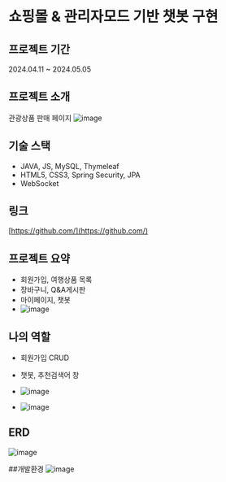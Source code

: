 # 쇼핑몰 & 관리자모드 기반 챗봇 구현

## 프로젝트 기간
2024.04.11 ~ 2024.05.05

## 프로젝트 소개
관광상품 판매 페이지
![image](https://github.com/wjflenldrnf/0616_codingstoryFinal/assets/154856783/47a9e05f-7fd9-4256-8f1c-1bc724f4e28e)

## 기술 스택
- JAVA, JS, MySQL, Thymeleaf
- HTML5, CSS3, Spring Security, JPA
- WebSocket

## 링크
[https://github.com/](https://github.com/)

## 프로젝트 요약
- 회원가입, 여행상품 목록
- 장바구니, Q&A게시판
- 마이페이지, 챗봇
- ![image](https://github.com/wjflenldrnf/0616_codingstoryFinal/assets/154856783/77b04590-7e90-45b7-b14e-58694877da37)


## 나의 역할
- 회원가입 CRUD
- 챗봇, 추천검색어 창
- ![image](https://github.com/wjflenldrnf/0616_codingstoryFinal/assets/154856783/cc965e49-db0b-4333-9f9f-06f5794496ae)

- ![image](https://github.com/wjflenldrnf/0616_codingstoryFinal/assets/154856783/2140a77d-dc86-4da7-b750-990a7a45d075)




## ERD
![image](https://github.com/wjflenldrnf/0616_codingstoryFinal/assets/154856783/21cd4c79-e72f-413e-b59f-5f1517f064b5)


##개발환경
![image](https://github.com/wjflenldrnf/0616_codingstoryFinal/assets/154856783/f14a5e7b-29e5-4064-a9a0-9b04b8eee2ed)
